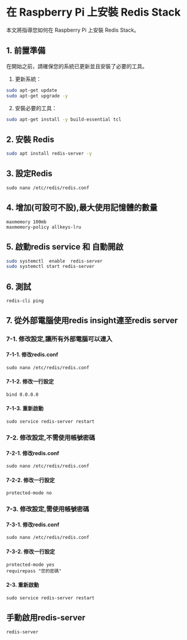 # 在 Raspberry Pi 上安裝 Redis Stack

本文將指導您如何在 Raspberry Pi 上安裝 Redis Stack。

## 1. 前置準備

在開始之前，請確保您的系統已更新並且安裝了必要的工具。

1. 更新系統：
```bash
sudo apt-get update
sudo apt-get upgrade -y
```

2. 安裝必要的工具：
```bash
sudo apt-get install -y build-essential tcl
```

## 2. 安裝 Redis

```bash
sudo apt install redis-server -y
```

## 3. 設定Redis

```
sudo nano /etc/redis/redis.conf
```

## 4. 增加(可設可不設),最大使用記憶體的數量

```
maxmemory 100mb
maxmemory-policy allkeys-lru
```

## 5. 啟動redis service 和 自動開啟

```bash
sudo systemctl  enable  redis-server
sudo systemctl start redis-server
```

## 6. 測試

```
redis-cli ping
```

## 7. 從外部電腦使用redis insight連至redis server

### 7-1. 修改設定,讓所有外部電腦可以連入

#### 7-1-1. 修改redis.conf
```
sudo nano /etc/redis/redis.conf
```

#### 7-1-2. 修改一行設定

```
bind 0.0.0.0
```

#### 7-1-3. 重新啟動

```
sudo service redis-server restart
```

### 7-2. 修改設定,不需使用帳號密碼
#### 7-2-1. 修改redis.conf
```
sudo nano /etc/redis/redis.conf
```

#### 7-2-2. 修改一行設定

```
protected-mode no
```

### 7-3. 修改設定,需使用帳號密碼
#### 7-3-1. 修改redis.conf
```
sudo nano /etc/redis/redis.conf
```

#### 7-3-2. 修改一行設定

```
protected-mode yes
requirepass "您的密碼"
```


#### 2-3. 重新啟動

```
sudo service redis-server restart
```


## 手動啟用redis-server
```
redis-server
```


